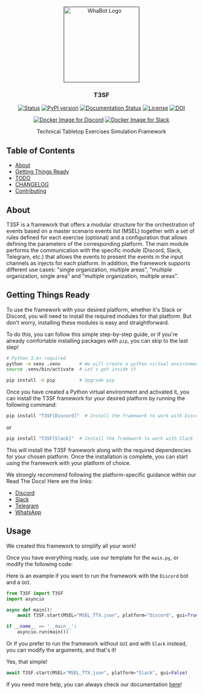 <p align="center">
  <a href="" rel="noopener">
 <img width=200px height=200px src="https://user-images.githubusercontent.com/103124157/164258966-7a049d6c-4012-49ca-8f7d-2bb814c24009.png" alt="WhaBot Logo"></a>
</p>

<h3 align="center">T3SF</h3>

<div align="center">
  
  [![Status](https://img.shields.io/badge/status-active-success.svg)]() 
  [![PyPI version](https://badge.fury.io/py/T3SF.svg)](https://badge.fury.io/py/T3SF)
  [![Documentation Status](https://readthedocs.org/projects/t3sf/badge/?version=latest)](https://t3sf.readthedocs.io/en/latest/?badge=latest)
  [![License](https://img.shields.io/badge/license-GPL-blue.svg)](/LICENSE)
  [![DOI](https://zenodo.org/badge/DOI/10.5281/zenodo.6519221.svg)](https://doi.org/10.5281/zenodo.6519221)
</div>
<div align="center">
  
  [![Docker Image for Discord](https://github.com/Base4Security/T3SF/actions/workflows/publish_discord.yml/badge.svg)](https://github.com/Base4Security/T3SF/actions/workflows/publish_discord.yml)
  [![Docker Image for Slack](https://github.com/Base4Security/T3SF/actions/workflows/publish_slack.yml/badge.svg)](https://github.com/Base4Security/T3SF/actions/workflows/publish_slack.yml)
</div>

<p align="center"> Technical Tabletop Exercises Simulation Framework
    <br> 
</p>

## Table of Contents
- [About](#About)
- [Getting Things Ready](#Starting)
- [TODO](./TODO.md)
- [CHANGELOG](./CHANGELOG.md)
- [Contributing](./CONTRIBUTING.md)

## About <a name = "About"></a>
T3SF is a framework that offers a modular structure for the orchestration of events based on a master scenario events list (MSEL) together with a set of rules defined for each exercise (optional) and a configuration that allows defining the parameters of the corresponding platform. The main module performs the communication with the specific module (Discord, Slack, Telegram, etc.) that allows the events to present the events in the input channels as injects for each platform. In addition, the framework supports different use cases: "single organization, multiple areas", "multiple organization, single area" and "multiple organization, multiple areas".

## Getting Things Ready <a name = "Starting"></a>
To use the framework with your desired platform, whether it's Slack or Discord, you will need to install the required modules for that platform. But don't worry, installing these modules is easy and straightforward.

To do this, you can follow this simple step-by-step guide, or if you're already comfortable installing packages with `pip`, you can skip to the last step!

```bash
# Python 3.6+ required
python -m venv .venv       # We will create a python virtual environment
source .venv/bin/activate  # Let's get inside it

pip install -U pip         # Upgrade pip
```

Once you have created a Python virtual environment and activated it, you can install the T3SF framework for your desired platform by running the following command:

```bash
pip install "T3SF[Discord]"  # Install the framework to work with Discord
```
or

```bash
pip install "T3SF[Slack]"  # Install the framework to work with Slack
```

This will install the T3SF framework along with the required dependencies for your chosen platform. Once the installation is complete, you can start using the framework with your platform of choice.

We strongly recommend following the platform-specific guidance within our Read The Docs! Here are the links:

  - [Discord](https://t3sf.readthedocs.io/en/latest/Discord.html#installation)
  - [Slack](https://t3sf.readthedocs.io/en/latest/Slack.html#installation)
  - [Telegram](https://t3sf.readthedocs.io/en/latest/Telegram.html#installation)
  - [WhatsApp](https://t3sf.readthedocs.io/en/latest/WhatsApp.html#installation)

## Usage <a name="Usage"></a>
We created this framework to simplify all your work!

Once you have everything ready, use our template for the `main.py`, or modify the following code:

Here is an example if you want to run the framework with the `Discord` bot and a `GUI`.

```python
from T3SF import T3SF
import asyncio

async def main():
    await T3SF.start(MSEL="MSEL_TTX.json", platform="Discord", gui=True)

if __name__ == '__main__':
    asyncio.run(main())
```

Or if you prefer to run the framework without `GUI` and with `Slack` instead, you can modify the arguments, and that's it! 

Yes, that simple!

```python
await T3SF.start(MSEL="MSEL_TTX.json", platform="Slack", gui=False)
```

If you need more help, you can always check our documentation [here](https://t3sf.readthedocs.io/en/latest/)!
